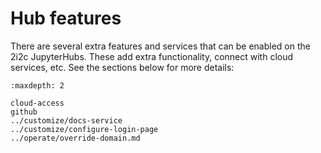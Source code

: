 # Hub features

There are several extra features and services that can be enabled on the 2i2c JupyterHubs.
These add extra functionality, connect with cloud services, etc.
See the sections below for more details:

```{toctree}
:maxdepth: 2

cloud-access
github
../customize/docs-service
../customize/configure-login-page
../operate/override-domain.md
```
